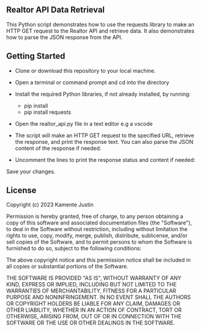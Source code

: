 ## Realtor API Data Retrieval
This Python script demonstrates how to use the requests library to make an HTTP GET request to the Realtor API and retrieve data. It also demonstrates how to parse the JSON response from the API.


## Getting Started
- Clone or download this repository to your local machine.
- Open a terminal or command prompt and cd into the directory
- Install the required Python libraries, if not already installed, by running:
    - pip install 
    - pip install requests


- Open the realtor_api.py file in a text editor e.g a vscode 
- The script will make an HTTP GET request to the specified URL, retrieve the response, and print the response text. You can also parse the JSON content of the response if needed:

- Uncomment the lines to print the response status and content if needed:

Save your changes.



## License

Copyright (c) 2023 Kamente Justin

Permission is hereby granted, free of charge, to any person obtaining a copy
of this software and associated documentation files (the "Software"), to deal
in the Software without restriction, including without limitation the rights
to use, copy, modify, merge, publish, distribute, sublicense, and/or sell
copies of the Software, and to permit persons to whom the Software is
furnished to do so, subject to the following conditions:

The above copyright notice and this permission notice shall be included in all
copies or substantial portions of the Software.

THE SOFTWARE IS PROVIDED "AS IS", WITHOUT WARRANTY OF ANY KIND, EXPRESS OR
IMPLIED, INCLUDING BUT NOT LIMITED TO THE WARRANTIES OF MERCHANTABILITY,
FITNESS FOR A PARTICULAR PURPOSE AND NONINFRINGEMENT. IN NO EVENT SHALL THE
AUTHORS OR COPYRIGHT HOLDERS BE LIABLE FOR ANY CLAIM, DAMAGES OR OTHER
LIABILITY, WHETHER IN AN ACTION OF CONTRACT, TORT OR OTHERWISE, ARISING FROM,
OUT OF OR IN CONNECTION WITH THE SOFTWARE OR THE USE OR OTHER DEALINGS IN THE
SOFTWARE.
